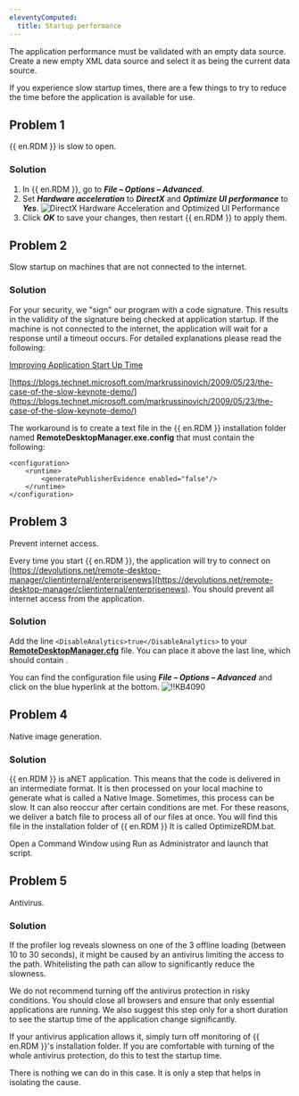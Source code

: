 ```yaml
---
eleventyComputed:
  title: Startup performance
---
```

The application performance must be validated with an empty data source. Create a new empty XML data source and select it as being the current data source.

If you experience slow startup times, there are a few things to try to reduce the time before the application is available for use.

## Problem 1
{{ en.RDM }} is slow to open.

### Solution
1. In {{ en.RDM }}, go to ***File – Options – Advanced***.
1. Set ***Hardware acceleration*** to ***DirectX*** and ***Optimize UI performance*** to ***Yes***.
![DirectX Hardware Acceleration and Optimized UI Performance](https://cdnweb.devolutions.net/docs/en/kb/KB2184.png)
1. Click ***OK*** to save your changes, then restart {{ en.RDM }} to apply them.

## Problem 2
Slow startup on machines that are not connected to the internet.

### Solution
For your security, we "sign" our program with a code signature. This results in the validity of the signature being checked at application startup. If the machine is not connected to the internet, the application will wait for a response until a timeout occurs. For detailed explanations please read the following:

[Improving Application Start Up Time](https://docs.microsoft.com/fr-fr/archive/blogs/amolravande/improving-application-start-up-time-generatepublisherevidence-setting-in-machine-config)

[https://blogs.technet.microsoft.com/markrussinovich/2009/05/23/the-case-of-the-slow-keynote-demo/](https://blogs.technet.microsoft.com/markrussinovich/2009/05/23/the-case-of-the-slow-keynote-demo/)

The workaround is to create a text file in the {{ en.RDM }} installation folder named **RemoteDesktopManager.exe.config** that must contain the following:

```
<configuration>
    <runtime>
        <generatePublisherEvidence enabled="false"/>
    </runtime>
</configuration>
```

## Problem 3
Prevent internet access.

Every time you start {{ en.RDM }}, the application will try to connect on [https://devolutions.net/remote-desktop-manager/clientinternal/enterprisenews](https://devolutions.net/remote-desktop-manager/clientinternal/enterprisenews). You should prevent all internet access from the application.

### Solution
Add the line `<DisableAnalytics>true</DisableAnalytics>` to your [**RemoteDesktopManager.cfg**](/rdm/windows/installation/client/configuration-file-location/) file. You can place it above the last line, which should contain </Option>.

You can find the configuration file using ***File – Options – Advanced*** and click on the blue hyperlink at the bottom.
![!!KB4090](https://cdnweb.devolutions.net/docs/en/kb/KB4090.png)

## Problem 4
Native image generation.

### Solution
{{ en.RDM }} is aNET application. This means that the code is delivered in an intermediate format. It is then processed on your local machine to generate what is called a Native Image. Sometimes, this process can be slow. It can also reoccur after certain conditions are met. For these reasons, we deliver a batch file to process all of our files at once. You will find this file in the installation folder of {{ en.RDM }} It is called OptimizeRDM.bat.

Open a Command Window using Run as Administrator and launch that script.

## Problem 5
Antivirus.

### Solution
If the profiler log reveals slowness on one of the 3 offline loading (between 10 to 30 seconds), it might be caused by an antivirus limiting the access to the path. Whitelisting the path can allow to significantly reduce the slowness.

We do not recommend turning off the antivirus protection in risky conditions. You should close all browsers and ensure that only essential applications are running. We also suggest this step only for a short duration to see the startup time of the application change significantly.

If your antivirus application allows it, simply turn off monitoring of {{ en.RDM }}'s installation folder. If you are comfortable with turning of the whole antivirus protection, do this to test the startup time.

There is nothing we can do in this case. It is only a step that helps in isolating the cause.
